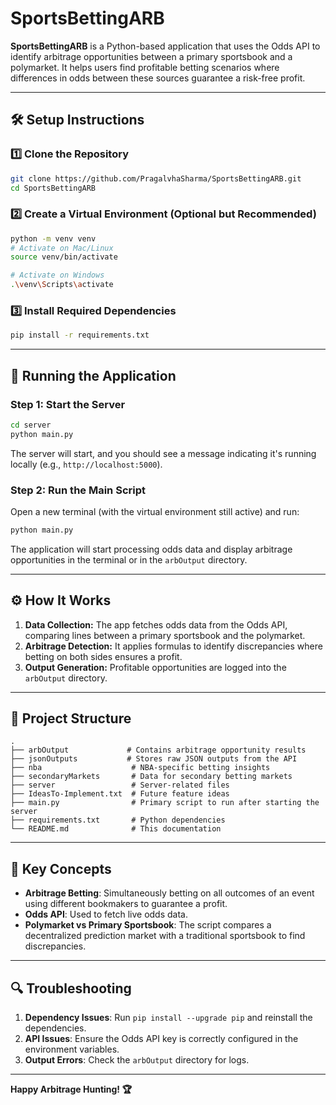 # SportsBettingARB

**SportsBettingARB** is a Python-based application that uses the Odds API to identify arbitrage opportunities between a primary sportsbook and a polymarket. It helps users find profitable betting scenarios where differences in odds between these sources guarantee a risk-free profit.

---

## 🛠️ **Setup Instructions**

### 1️⃣ **Clone the Repository**
```bash
git clone https://github.com/PragalvhaSharma/SportsBettingARB.git
cd SportsBettingARB
```

### 2️⃣ **Create a Virtual Environment (Optional but Recommended)**
```bash
python -m venv venv
# Activate on Mac/Linux
source venv/bin/activate

# Activate on Windows
.\venv\Scripts\activate
```

### 3️⃣ **Install Required Dependencies**
```bash
pip install -r requirements.txt
```

---

## 🚀 **Running the Application**

### **Step 1: Start the Server**
```bash
cd server
python main.py
```
The server will start, and you should see a message indicating it's running locally (e.g., `http://localhost:5000`).

### **Step 2: Run the Main Script**
Open a new terminal (with the virtual environment still active) and run:
```bash
python main.py
```

The application will start processing odds data and display arbitrage opportunities in the terminal or in the `arbOutput` directory.

---

## ⚙️ **How It Works**

1. **Data Collection:** The app fetches odds data from the Odds API, comparing lines between a primary sportsbook and the polymarket.
2. **Arbitrage Detection:** It applies formulas to identify discrepancies where betting on both sides ensures a profit.
3. **Output Generation:** Profitable opportunities are logged into the `arbOutput` directory.

---

## 📂 **Project Structure**
```
.
├── arbOutput             # Contains arbitrage opportunity results
├── jsonOutputs           # Stores raw JSON outputs from the API
├── nba                    # NBA-specific betting insights
├── secondaryMarkets       # Data for secondary betting markets
├── server                 # Server-related files
├── IdeasTo-Implement.txt  # Future feature ideas
├── main.py                # Primary script to run after starting the server
├── requirements.txt       # Python dependencies
└── README.md              # This documentation
```

---

## 🧠 **Key Concepts**
- **Arbitrage Betting**: Simultaneously betting on all outcomes of an event using different bookmakers to guarantee a profit.
- **Odds API**: Used to fetch live odds data.
- **Polymarket vs Primary Sportsbook**: The script compares a decentralized prediction market with a traditional sportsbook to find discrepancies.

---

## 🔍 **Troubleshooting**

1. **Dependency Issues**: Run `pip install --upgrade pip` and reinstall the dependencies.
2. **API Issues**: Ensure the Odds API key is correctly configured in the environment variables.
3. **Output Errors**: Check the `arbOutput` directory for logs.

---

**Happy Arbitrage Hunting! 🏆**

